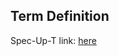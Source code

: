## Term Definition

Spec-Up-T link: <a href='https://weboftrust.github.io/WOT-terms/docs/glossary/NFT'>here</a>
